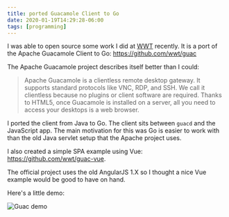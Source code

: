 ```yaml
---
title: ported Guacamole Client to Go
date: 2020-01-19T14:29:28-06:00
tags: [programming]
---
```


I was able to open source some work I did at [WWT](https://wwt.com) recently. It is a port of the Apache Guacamole Client to Go: https://github.com/wwt/guac

The Apache Guacamole project describes itself better than I could:

> Apache Guacamole is a clientless remote desktop gateway. It supports standard protocols like VNC, RDP, and SSH. We call it clientless because no plugins or client software are required. Thanks to HTML5, once Guacamole is installed on a server, all you need to access your desktops is a web browser.

I ported the client from Java to Go. The client sits between `guacd` and the JavaScript app. The main motivation for this was Go is easier to work with than the old Java servlet setup that the Apache project uses.

I also created a simple SPA example using Vue: https://github.com/wwt/guac-vue.

The official project uses the old AngularJS 1.X so I thought a nice Vue example would be good to have on hand.

Here's a little demo:

![Guac demo](/blog/guac.gif)
